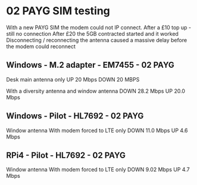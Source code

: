 
# 02 PAYG SIM testing
With a new PAYG SIM the modem could not IP connect.
After a £10 top up - still no connection
After £20 the 5GB contracted started and it worked
Disconnecting / reconnecting the antenna caused a massive 
delay before the modem could reconnect 

## Windows - M.2 adapter - EM7455 - 02 PAYG

Desk main antenna only 
UP 20 Mbps
DOWN 20 MBPS

With a diversity antenna and window antenna
DOWN 	28.2 Mbps
UP 	20.0 Mbps


## Windows - Pilot - HL7692 - 02 PAYG

Window antenna 
With modem forced to LTE only
DOWN 	11.0 Mbps
UP 	 4.6 Mbps

## RPi4 - Pilot - HL7692 - 02 PAYG
Window antenna 
With modem forced to LTE only
DOWN 	9.02 Mbps
UP 	 4.7 Mbps

